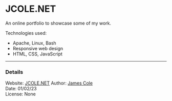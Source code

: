 # JCOLE.NET

An online portfolio to showcase some of my work.

Technologies used:

- Apache, Linux, Bash
- Responsive web design
- HTML, CSS, JavaScript

---

### Details

Website: [JCOLE.NET](https://jcole.net)
Author: [James Cole](https://jcole.net)  
Date: 01/02/23  
License: None
